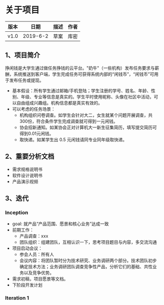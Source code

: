 # 关于项目

| 版本 | 日期 | 描述 | 作者 |
| --- | --- | --- | --- |
| v1.0 | 2019-6-2 | 草案 | 库密 |

## 1、项目简介

挣闲钱是大学生通过做任务挣钱的云平台。"奶牛"（一些机构）发布任务要求与薪酬，系统推送到客户端，学生完成任务可获得系统内部的“闲钱币”，“闲钱币”可用于发布任务或提现。

- 基本假设：所有学生通过邮箱/手机登陆；学生注册的学号、姓名、年龄、性别、年级、专业等信息是真实的。学生平时使用昵称、头像在社区中活动，可以自由组成兴趣组。机构信息都是真实有效的。
- 可以考虑的任务场景：
  - 机构组织问卷调查。如学生会针对大二，女生就某个问题开展调查，共300份，符合条件学生完成调查就可得到一元闲钱。
  - 协会招新通知。如某协会正对计算机大一新生征集简历，填写提交简历可得到0.01元闲钱。
  - 取快递。如某学生出 0.5 元闲钱请同专业同年级取快递。

## 2、重要分析文档

- 需求规格说明书
- 软件设计说明书
- 产品演示视频

## 3、迭代

### Inception

- goal: 就产品“产品范围、愿景和核心业务”达成一致
- 前期工作：
  - 产品调查：xxx
  - 团队组织：组建团队，互相认识一下，思考项目题目与内容，多交流沟通
- 项目启动会议：
  - 参会人员：所有人
  - 会议内容：将团队暂时分为技术研究、业务调研两个部分。技术团队初步确定技术方法；业务调研团队调查竞争性产品，分析它们的基础、共性业务以及竞争优势。
- 需求初稿，项目愿景等文档。
- 下阶段开发计划

### Iteration 1